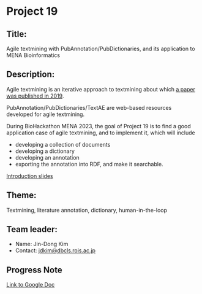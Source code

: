 # Project 19

## Title:

Agile textmining with PubAnnotation/PubDictionaries, and its application to MENA Bioinformatics

## Description:

Agile textmining is an iterative approach to textmining about which [a paper was published in 2019](https://doi.org/10.1093/bioinformatics/btz227).

PubAnnotation/PubDictionaries/TextAE are web-based resources developed for agile textmining.

During BioHackathon MENA 2023, the goal of Project 19 is to find a good application case of agile textmining, and to implement it, which will include
- developing a collection of documents
- developing a dictionary
- developing an annotation
- exporting the annotation into RDF, and make it searchable.

[Introduction slides](https://docs.google.com/presentation/d/1_qatz8PFwlg3aPcpXx3jOf27_-FdtZCs-nUSJZOV_d4/edit?usp=sharing)

## Theme:

Textmining, literature annotation, dictionary, human-in-the-loop

## Team leader:

 * Name:  Jin-Dong Kim
 * Contact: jdkim@dbcls.rois.ac.jp
 
## Progress Note
[Link to Google Doc](https://docs.google.com/document/d/1ws_zBjbrsvmiyQMlVd6MXchclQHLCYVdQ2l1bCaSRrM/edit?usp=sharing)
